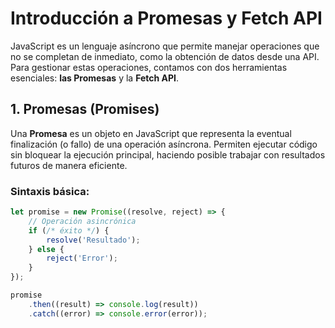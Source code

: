 # Introducción a Promesas y Fetch API

JavaScript es un lenguaje asíncrono que permite manejar operaciones que no se completan de inmediato, como la obtención de datos desde una API. Para gestionar estas operaciones, contamos con dos herramientas esenciales: **las Promesas** y la **Fetch API**.

## 1. Promesas (Promises)

Una **Promesa** es un objeto en JavaScript que representa la eventual finalización (o fallo) de una operación asíncrona. Permiten ejecutar código sin bloquear la ejecución principal, haciendo posible trabajar con resultados futuros de manera eficiente.

### Sintaxis básica:
```javascript
let promise = new Promise((resolve, reject) => {
    // Operación asincrónica
    if (/* éxito */) {
        resolve('Resultado');
    } else {
        reject('Error');
    }
});

promise
    .then((result) => console.log(result))
    .catch((error) => console.error(error));
